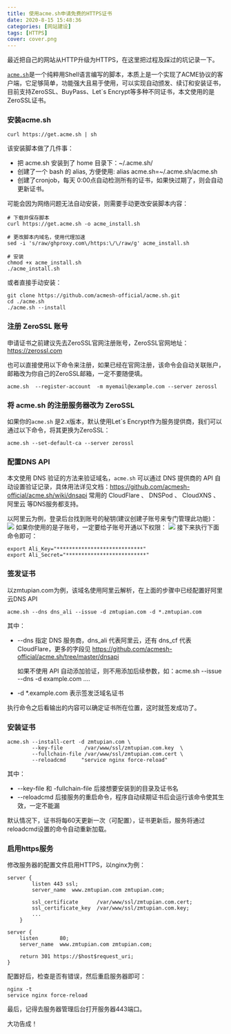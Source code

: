 ```yaml
---
title: 使用acme.sh申请免费的HTTPS证书
date: 2020-8-15 15:48:36
categories: [网站建设]
tags: [HTTPS]
cover: cover.png
---
```


最近把自己的网站从HTTP升级为HTTPS，在这里把过程及踩过的坑记录一下。

[`acme.sh`](https://github.com/Neilpang/acme.sh)是一个纯粹用Shell语言编写的脚本，本质上是一个实现了ACME协议的客户端，它足够简单，功能强大且易于使用，可以实现自动颁发、续订和安装证书，目前支持ZeroSSL、BuyPass、Let`s Encrypt等多种不同证书，本文使用的是ZeroSSL证书。

<!--more-->

### 安装acme.sh

```
curl https://get.acme.sh | sh
```
该安装脚本做了几件事：

- 把 acme.sh 安装到了 home 目录下：~/.acme.sh/
- 创建了一个 bash 的 alias, 方便使用: alias acme.sh=~/.acme.sh/acme.sh
- 创建了cronjob，每天 0:00点自动检测所有的证书，如果快过期了，则会自动更新证书。

可能会因为网络问题无法自动安装，则需要手动更改安装脚本内容：

```
# 下载并保存脚本
curl https://get.acme.sh -o acme_install.sh

# 更改脚本内域名，使用代理加速
sed -i 's/raw/ghproxy.com\/https:\/\/raw/g' acme_install.sh

# 安装
chmod +x acme_install.sh
./acme_install.sh
```
或者直接手动安装：
```
git clone https://github.com/acmesh-official/acme.sh.git
cd ./acme.sh
./acme.sh --install
```

### 注册 ZeroSSL 账号
申请证书之前建议先去ZeroSSL官网注册账号，ZeroSSL官网地址：https://zerossl.com

也可以直接使用以下命令来注册，如果已经在官网注册，该命令会自动关联账户，邮箱改为你自己的ZeroSSL邮箱，一定不要随便填。
```
acme.sh  --register-account  -m myemail@example.com --server zerossl
```


### 将 acme.sh 的注册服务器改为 ZeroSSL

如果你的`acme.sh` 是2.x版本，默认使用Let`s Encrypt作为服务提供商，我们可以通过以下命令，将其更换为ZeroSSL：

```
acme.sh --set-default-ca --server zerossl
```

### 配置DNS API
本文使用 DNS 验证的方法来验证域名，`acme.sh` 可以通过 DNS 提供商的 API 自动设置验证记录，具体用法详见文档：https://github.com/acmesh-official/acme.sh/wiki/dnsapi
常用的 CloudFlare 、 DNSPod 、 CloudXNS 、阿里云 等DNS服务都支持。

以阿里云为例，登录后台找到账号的秘钥(建议创建子账号来专门管理此功能)：
![](AccessKey.png)
如果你使用的是子账号，一定要给子账号开通以下权限：
![](阿里云dns子账号授权.png)
接下来执行下面命令即可：

```
export Ali_Key="****************************"
export Ali_Secret="**************************" 
```

### 签发证书
以zmtupian.com为例，该域名使用阿里云解析，在上面的步骤中已经配置好阿里云DNS API
```
acme.sh --dns dns_ali --issue -d zmtupian.com -d *.zmtupian.com
```
其中：
- --dns 指定 DNS 服务商，dns_ali 代表阿里云，还有 dns_cf 代表 CloudFlare，更多的字段见 https://github.com/acmesh-official/acme.sh/tree/master/dnsapi

  如果不使用 API 自动添加验证，则不用添加后续参数，如：acme.sh --issue --dns -d example.com ....
- -d \*.example.com 表示签发泛域名证书


执行命令之后看输出的内容可以确定证书所在位置，这时就签发成功了。

### 安装证书

```
acme.sh --install-cert -d zmtupian.com \
        --key-file       /var/www/ssl/zmtupian.com.key  \
        --fullchain-file /var/www/ssl/zmtupian.com.cert \
        --reloadcmd     "service nginx force-reload"
```
其中：
- --key-file 和 -fullchain-file 后接想要安装到的目录及证书名
- --reloadcmd 后接服务的重启命令，程序自动续期证书后会运行该命令使其生效，一定不能漏

默认情况下，证书将每60天更新一次（可配置），证书更新后，服务将通过reloadcmd设置的命令自动重新加载。

### 启用https服务
修改服务器的配置文件启用HTTPS，以nginx为例：

```
server {
        listen 443 ssl;
        server_name  www.zmtupian.com zmtupian.com;

        ssl_certificate      /var/www/ssl/zmtupian.com.cert;
        ssl_certificate_key  /var/www/ssl/zmtupian.com.key;
        ...
    }

server {
    listen       80;
    server_name  www.zmtupian.com zmtupian.com;

    return 301 https://$host$request_uri;
}

```
配置好后，检查是否有错误，然后重启服务器即可：

```
nginx -t
service nginx force-reload
```

最后，记得去服务器管理后台打开服务器443端口。


大功告成！




